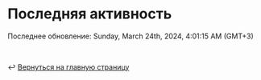 # Последняя активность

<!--RECENT_ACTIVITY:start-->
<!--RECENT_ACTIVITY:end-->

<!--RECENT_ACTIVITY:last_update-->
Последнее обновление: Sunday, March 24th, 2024, 4:01:15 AM (GMT+3)
<!--RECENT_ACTIVITY:last_update_end-->

<br>

↩️ [Вернуться на главную страницу](locale/ru/README.md)
